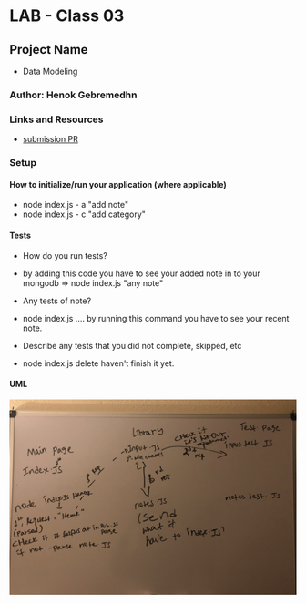 # LAB - Class 03

## Project Name
* Data Modeling 

### Author: Henok Gebremedhn

### Links and Resources

- [submission PR](https://github.com/henok-401-javascript/notes/pull/8)


### Setup



#### How to initialize/run your application (where applicable)

* node index.js - a "add note"
* node index.js - c "add category"


#### Tests

- How do you run tests?
* by adding this code you have to see your added note in to your mongodb => node index.js "any note"
- Any tests of note?
* node index.js .... by running this command you have to see your recent note. 
- Describe any tests that you did not complete, skipped, etc
* node index.js delete haven't finish it yet. 

#### UML

![](./assets/image/nodeEcoSystem.jpg)